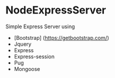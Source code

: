 # NodeExpressServer
Simple Express Server using
- [Bootstrap] (https://getbootstrap.com/)
- Jquery
- Express
- Express-session
- Pug
- Mongoose
